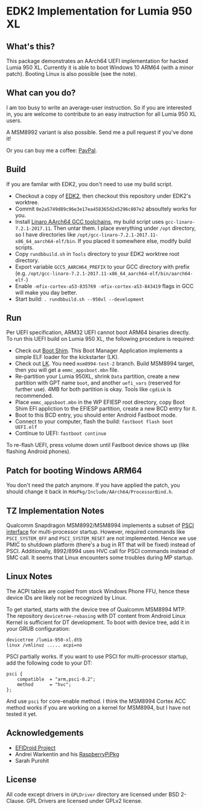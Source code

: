 # EDK2 Implementation for Lumia 950 XL

## What's this?

This package demonstrates an AArch64 UEFI implementation for hacked Lumia 950 XL. 
Currently it is able to boot Windows 10 ARM64 (with a minor patch).
Booting Linux is also possible (see the note).

## What can you do?

I am too busy to write an average-user instruction. So if you are interested in, you are welcome to
contribute to an easy instruction for all Lumia 950 XL users.

A MSM8992 variant is also possible. Send me a pull request if you've done it!

Or you can buy me a coffee: [PayPal](https://www.paypal.com/paypalme/imbushuo).

## Build

If you are familar with EDK2, you don't need to use my build script.

- Checkout a copy of [EDK2](https://github.com/tianocore/edk2), then checkout this repository under EDK2's worktree.
- Commit `0e2a5749d89c96e3e17ea458365d2e5296c807e2` absoultely works for you.
- Install [Linaro AArch64 GCC toolchains](http://releases.linaro.org/components/toolchain/binaries/), my build
script uses `gcc-linaro-7.2.1-2017.11`. Then untar them. I place everything under `/opt` directory, so I have 
directories like `/opt/gcc-linaro-7.2.1-2017.11-x86_64_aarch64-elf/bin`. If you placed it somewhere else, modify build
scripts.
- Copy `rundbbuild.sh` in `Tools` directory to your EDK2 worktree root directory.
- Export variable `GCC5_AARCH64_PREFIX` to your GCC directory with prefix (e.g. `/opt/gcc-linaro-7.2.1-2017.11-x86_64_aarch64-elf/bin/aarch64-elf-`)
- Enable `-mfix-cortex-a53-835769 -mfix-cortex-a53-843419` flags in GCC will make you day better.
- Start build: `. rundbbuild.sh --950xl --development`

## Run

Per UEFI specification, ARM32 UEFI cannot boot ARM64 binaries directly. 
To run this UEFI build on Lumia 950 XL, the following procedure is required:

- Check out [Boot Shim](https://github.com/imbushuo/boot-shim). This Boot Manager Application 
implements a simple ELF loader for the kickstarter (LK).
- Check out [LK](https://github.com/imbushuo/lk). You need `msm8994-test-2` branch. Build 
MSM8994 target, then you will get a `emmc_appsboot.mbn` file.
- Re-partition your Lumia 950XL, shrink `Data` partition, create a new partition with GPT name
`boot`, and another `uefi_vars` (reserved for further use). 4MB for both partition is okay. Tools
like `cgdisk` is recommended.
- Place `emmc_appsboot.mbn` in the WP EFIESP root directory, copy Boot Shim EFI appliction
to the EFIESP partition, create a new BCD entry for it.
- Boot to this BCD entry, you should enter Android Fastboot mode.
- Connect to your computer, flash the build: `fastboot flash boot UEFI.elf`
- Continue to UEFI: `fastboot continue`

To re-flash UEFI, press volume down until Fastboot device shows up (like flashing Android phones).

## Patch for booting Windows ARM64

You don't need the patch anymore. If you have applied the patch, you should change it back in 
`MdePkg/Include/AArch64/ProcessorBind.h`.

## TZ Implementation Notes

Qualcomm Snapdragon MSM8992/MSM8994 implements a subset of [PSCI interface](http://infocenter.arm.com/help//topic/com.arm.doc.den0022d/Power_State_Coordination_Interface_PDD_v1_1_DEN0022D.pdf) for multi-processor startup. However, required
commands like `PSCI_SYSTEM_OFF` and `PSCI_SYSTEM_RESET` are not implemented. Hence we use PMIC to shutdown
platform (there's a bug in RT that will be fixed) instead of PSCI. Additionally, 8992/8994 uses HVC call for
PSCI commands instead of SMC call. It seems that Linux encounters some troubles during MP startup. 

## Linux Notes

The ACPI tables are copied from stock Windows Phone FFU, hence these device IDs are likely not be recognized by Linux.

To get started, starts with the device tree of Qualcomm MSM8994 MTP. The repository `devicetree-rebasing` with 
DT content from Android Linux Kernel is sufficient for DT development. To boot with device tree, add it in your
GRUB configuration:
	
	devicetree /lumia-950-xl.dtb
	linux /vmlinuz ..... acpi=no

PSCI partially works. If you want to use PSCI for multi-processor startup, add the following code to your DT:

	psci {
		compatible	= "arm,psci-0.2";
		method		= "hvc";
	};

And use `psci` for core-enable method. I think the MSM8994 Cortex ACC method works if you are working on a kernel
for MSM8994, but I have not tested it yet.

## Acknowledgements

- [EFIDroid Project](http://efidroid.org)
- Andrei Warkentin and his [RaspberryPiPkg](https://github.com/andreiw/RaspberryPiPkg)
- Sarah Purohit

## License

All code except drivers in `GPLDriver` directory are licensed under BSD 2-Clause. 
GPL Drivers are licensed under GPLv2 license.
